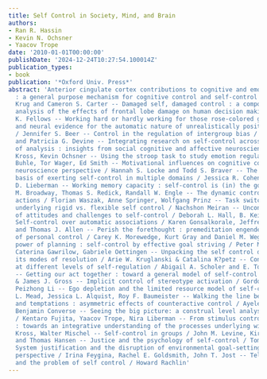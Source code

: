 ```yaml
---
title: Self Control in Society, Mind, and Brain
authors:
- Ran R. Hassin
- Kevin N. Ochsner
- Yaacov Trope
date: '2010-01-01T00:00:00'
publishDate: '2024-12-24T10:27:54.100014Z'
publication_types:
- book
publication: '*Oxford Univ. Press*'
abstract: 'Anterior cingulate cortex contributions to cognitive and emotional processing
  : a general purpose mechanism for cognitive control and self-control / Marie K.
  Krug and Cameron S. Carter -- Damaged self, damaged control : a component process
  analysis of the effects of frontal lobe damage on human decision making / Lesley
  K. Fellows -- Working hard or hardly working for those rose-colored glasses? : behavioral
  and neural evidence for the automatic nature of unrealistically positive self-perceptions
  / Jennifer S. Beer -- Control in the regulation of intergroup bias / David M. Amodio
  and Patricia G. Devine -- Integrating research on self-control across multiple levels
  of analysis : insights from social cognitive and affective neuroscience / Ethan
  Kross, Kevin Ochsner -- Using the stroop task to study emotion regulation / Jason
  Buhle, Tor Wager, Ed Smith -- Motivational influences on cognitive control : a cognitive
  neuroscience perspective / Hannah S. Locke and Todd S. Braver -- The common neural
  basis of exerting self-control in multiple domains / Jessica R. Cohen & Matthew
  D. Lieberman -- Working memory capacity : self-control is (in) the goal / James
  M. Broadway, Thomas S. Redick, Randall W. Engle -- The dynamic control of human
  actions / Florian Waszak, Anne Springer, Wolfgang Prinz -- Task switching : mechanisms
  underlying rigid vs. flexible self control / Nachshon Meiran -- Unconscious influences
  of attitudes and challenges to self-control / Deborah L. Hall, B. Keith Payne --
  Self-control over automatic associations / Karen Gonsalkorale, Jeffrey W. Sherman,
  and Thomas J. Allen -- Perish the forethought : premeditation engenders misperceptions
  of personal control / Carey K. Morewedge, Kurt Gray and Daniel M. Wegner -- The
  power of planning : self-control by effective goal striving / Peter M. Gollwitzer,
  Caterina Gawrilow, Gabriele Oettingen -- Unpacking the self control dilemma and
  its modes of resolution / Arie W. Kruglanski & Catalina K?petz -- Conflict and control
  at different levels of self-regulation / Abigail A. Scholer and E. Tory Higgins
  -- Getting our act together : toward a general model of self-control / Eran Magen
  & James J. Gross -- Implicit control of stereotype activation / Gordon B. Moskowitz,
  Peizhong Li -- Ego depletion and the limited resource model of self-control / Nicole
  L. Mead, Jessica L. Alquist, Roy F. Baumeister -- Walking the line between goals
  and temptations : asymmetric effects of counteractive control / Ayelet Fishbach,
  Benjamin Converse -- Seeing the big picture: a construal level analysis of self-control
  / Kentaro Fujita, Yaacov Trope, Nira Liberman -- From stimulus control to self-control
  : towards an integrative understanding of the processes underlying willpower / Ethan
  Kross, Walter Mischel -- Self-control in groups / John M. Levine, Kira Alexander,
  and Thomas Hansen -- Justice and the psychology of self-control / Tom R. Tyler --
  System justification and the disruption of environmental goal-setting : a self-regulatory
  perspective / Irina Feygina, Rachel E. Goldsmith, John T. Jost -- Teleological behaviorism
  and the problem of self control / Howard Rachlin'
---
```

